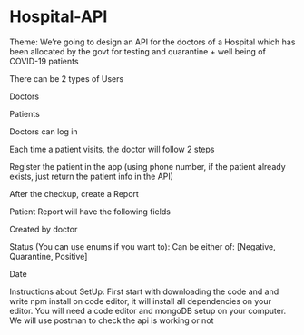 # Hospital-API

Theme:
We’re going to design an API for the doctors of a Hospital which has been allocated by the govt for testing and quarantine + well being of COVID-19 patients

There can be 2 types of Users

Doctors

Patients

Doctors can log in

Each time a patient visits, the doctor will follow 2 steps

Register the patient in the app (using phone number, if the patient already exists, just return the patient info in the API)

After the checkup, create a Report

Patient Report will have the following fields

Created by doctor

Status (You can use enums if you want to):
Can be either of: [Negative, Quarantine, Positive]

Date

Instructions about SetUp:
First start with downloading the code and and write npm install on code editor, it will install all dependencies on your editor. You will need a code editor and mongoDB setup on your computer. We will use postman to check the api is working or not
